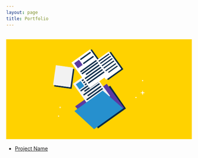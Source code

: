 ```yaml
---
layout: page
title: Portfolio
---
```


<br>
<img src="/images/portfolio_cover.webp" alt="image from somewhere in internet">
<br>

<ul>
	<li> <a href="/Portfolio/project_1/" target="_blank">Project Name</a> </li>
</ul>
